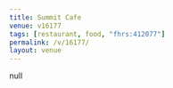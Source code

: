 ```yaml
---
title: Summit Cafe
venue: v16177
tags: [restaurant, food, "fhrs:412077"]
permalink: /v/16177/
layout: venue
---
```

null